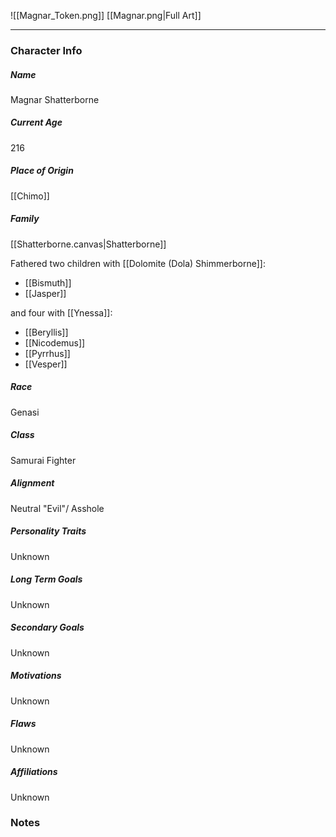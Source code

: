 ![[Magnar_Token.png]]
[[Magnar.png|Full Art]]

---
### Character Info

##### Name 
Magnar Shatterborne

##### Current Age
216

##### Place of Origin
[[Chimo]]

##### Family
[[Shatterborne.canvas|Shatterborne]]

Fathered two children with [[Dolomite (Dola) Shimmerborne]]:
- [[Bismuth]]
- [[Jasper]]

and four with [[Ynessa]]:
- [[Beryllis]]
- [[Nicodemus]]
- [[Pyrrhus]]
- [[Vesper]]

##### Race
Genasi

##### Class
Samurai Fighter

##### Alignment
Neutral "Evil"/ Asshole

##### Personality Traits
Unknown

##### Long Term Goals
Unknown


##### Secondary Goals
Unknown


##### Motivations
Unknown


##### Flaws
Unknown


##### Affiliations
Unknown

### Notes
